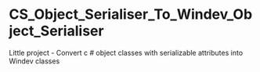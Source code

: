# CS_Object_Serialiser_To_Windev_Object_Serialiser
Little project - Convert c # object classes with serializable attributes into Windev classes
